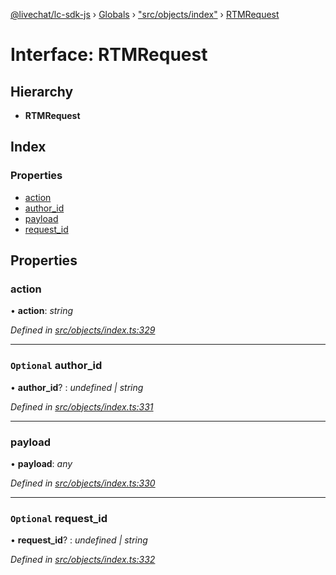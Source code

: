 [@livechat/lc-sdk-js](../README.md) › [Globals](../globals.md) › ["src/objects/index"](../modules/_src_objects_index_.md) › [RTMRequest](_src_objects_index_.rtmrequest.md)

# Interface: RTMRequest

## Hierarchy

* **RTMRequest**

## Index

### Properties

* [action](_src_objects_index_.rtmrequest.md#action)
* [author_id](_src_objects_index_.rtmrequest.md#optional-author_id)
* [payload](_src_objects_index_.rtmrequest.md#payload)
* [request_id](_src_objects_index_.rtmrequest.md#optional-request_id)

## Properties

###  action

• **action**: *string*

*Defined in [src/objects/index.ts:329](https://github.com/livechat/lc-sdk-js/blob/e25bbbb/src/objects/index.ts#L329)*

___

### `Optional` author_id

• **author_id**? : *undefined | string*

*Defined in [src/objects/index.ts:331](https://github.com/livechat/lc-sdk-js/blob/e25bbbb/src/objects/index.ts#L331)*

___

###  payload

• **payload**: *any*

*Defined in [src/objects/index.ts:330](https://github.com/livechat/lc-sdk-js/blob/e25bbbb/src/objects/index.ts#L330)*

___

### `Optional` request_id

• **request_id**? : *undefined | string*

*Defined in [src/objects/index.ts:332](https://github.com/livechat/lc-sdk-js/blob/e25bbbb/src/objects/index.ts#L332)*
